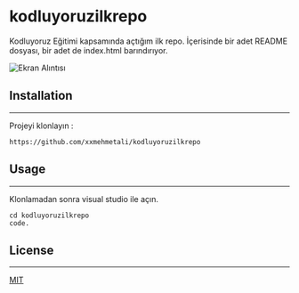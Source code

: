 # kodluyoruzilkrepo
Kodluyoruz Eğitimi kapsamında açtığım ilk repo. İçerisinde bir adet README dosyası, bir adet de index.html barındırıyor.

![Ekran Alıntısı](https://user-images.githubusercontent.com/118715492/207590597-63f02e1f-1d51-4353-bbc9-d484b90a1b00.JPG)

## Installation

---
Projeyi klonlayın :

```
https://github.com/xxmehmetali/kodluyoruzilkrepo
```

## Usage

---

Klonlamadan sonra visual studio ile açın.

```
cd kodluyoruzilkrepo
code.
```


## License

---

[MIT](https://choosealicense.com/licenses/mit/)
